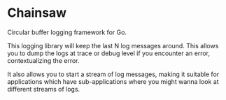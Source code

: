 # Chainsaw

Circular buffer logging framework for Go. 

This logging library will keep the last N log messages around. This allows you to 
dump the logs at trace or debug level if you encounter an error, contextualizing
the error.


It also allows you to start a stream of log messages, making it suitable for 
applications which have sub-applications where you might wanna look at different 
streams of logs.


